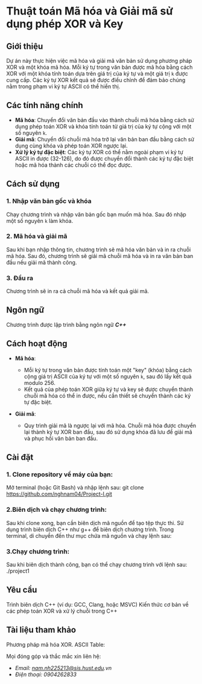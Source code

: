 # Thuật toán Mã hóa và Giải mã sử dụng phép XOR và Key

## Giới thiệu
Dự án này thực hiện việc mã hóa và giải mã văn bản sử dụng phương pháp XOR và một khóa mã hóa. Mỗi ký tự trong văn bản được mã hóa bằng cách XOR với một khóa tính toán dựa trên giá trị của ký tự và một giá trị `k` được cung cấp. Các ký tự XOR kết quả sẽ được điều chỉnh để đảm bảo chúng nằm trong phạm vi ký tự ASCII có thể hiển thị.

## Các tính năng chính
- **Mã hóa**: Chuyển đổi văn bản đầu vào thành chuỗi mã hóa bằng cách sử dụng phép toán XOR và khóa tính toán từ giá trị của ký tự cộng với một số nguyên `k`.
- **Giải mã**: Chuyển đổi chuỗi mã hóa trở lại văn bản ban đầu bằng cách sử dụng cùng khóa và phép toán XOR ngược lại.
- **Xử lý ký tự đặc biệt**: Các ký tự XOR có thể nằm ngoài phạm vi ký tự ASCII in được (32-126), do đó được chuyển đổi thành các ký tự đặc biệt hoặc mã hóa thành các chuỗi có thể đọc được.

## Cách sử dụng
### 1. **Nhập văn bản gốc và khóa**
Chạy chương trình và nhập văn bản gốc bạn muốn mã hóa. Sau đó nhập một số nguyên `k` làm khóa. 

### 2. **Mã hóa và giải mã**
Sau khi bạn nhập thông tin, chương trình sẽ mã hóa văn bản và in ra chuỗi mã hóa. Sau đó, chương trình sẽ giải mã chuỗi mã hóa và in ra văn bản ban đầu nếu giải mã thành công.

### 3. **Đầu ra**
Chương trình sẽ in ra cả chuỗi mã hóa và kết quả giải mã. 

## Ngôn ngữ
Chương trình được lập trình bằng ngôn ngữ ***C++***

## Cách hoạt động
- **Mã hóa**:
    - Mỗi ký tự trong văn bản được tính toán một "key" (khóa) bằng cách cộng giá trị ASCII của ký tự với một số nguyên `k`, sau đó lấy kết quả modulo 256.
    - Kết quả của phép toán XOR giữa ký tự và key sẽ được chuyển thành chuỗi mã hóa có thể in được, nếu cần thiết sẽ chuyển thành các ký tự đặc biệt.

- **Giải mã**:
    - Quy trình giải mã là ngược lại với mã hóa. Chuỗi mã hóa được chuyển lại thành ký tự XOR ban đầu, sau đó sử dụng khóa đã lưu để giải mã và phục hồi văn bản ban đầu.

## Cài đặt
### 1. Clone repository về máy của bạn:
Mở terminal (hoặc Git Bash) và nhập lệnh sau: git clone https://github.com/nghnam04/Project-I.git
### 2.Biên dịch và chạy chương trình:
Sau khi clone xong, bạn cần biên dịch mã nguồn để tạo tệp thực thi. Sử dụng trình biên dịch C++ như g++ để biên dịch chương trình. Trong terminal, di chuyển đến thư mục chứa mã nguồn và chạy lệnh sau:
### 3.Chạy chương trình:
Sau khi biên dịch thành công, bạn có thể chạy chương trình với lệnh sau: ./project1

## Yêu cầu
Trình biên dịch C++ (ví dụ: GCC, Clang, hoặc MSVC)
Kiến thức cơ bản về các phép toán XOR và xử lý chuỗi trong C++

## Tài liệu tham khảo
Phương pháp mã hóa XOR.
ASCII Table: [](https://www.asciitable.com)

Mọi đóng góp và thắc mắc xin liên hệ:
- _Email: nam.nh225213@sis.hust.edu.vn_
- _Điện thoại: 0904262833_


